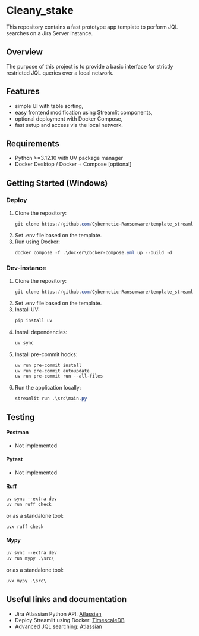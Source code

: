# Cleany_stake
This repository contains a fast prototype app template to perform JQL searches on a Jira Server instance.

## Overview
The purpose of this project is to provide a basic interface for strictly restricted JQL queries over a local network.

## Features
- simple UI with table sorting,
- easy frontend modification using Streamlit components,
- optional deployment with Docker Compose,
- fast setup and access via the local network.

## Requirements
- Python >=3.12.10 with UV package manager
- Docker Desktop / Docker + Compose [optional]

## Getting Started (Windows)
### Deploy
1. Clone the repository:
      ```powershell
      git clone https://github.com/Cybernetic-Ransomware/template_streamlit_jira.git
      ```
2. Set .env file based on the template.
3. Run using Docker:
      ```powershell
      docker compose -f .\docker\docker-compose.yml up --build -d
      ```
### Dev-instance
1. Clone the repository:
      ```powershell
      git clone https://github.com/Cybernetic-Ransomware/template_streamlit_jira.git
      ```
2. Set .env file based on the template.
3. Install UV:
      ```powershell
      pip install uv
      ```
4. Install dependencies:
      ```powershell
      uv sync
      ```
5. Install pre-commit hooks:
      ```powershell
      uv run pre-commit install
      uv run pre-commit autoupdate
      uv run pre-commit run --all-files
      ```
6. Run the application locally:
      ```powershell
      streamlit run .\src\main.py
      ```

## Testing
#### Postman
- Not implemented

#### Pytest
- Not implemented

#### Ruff
```powershell
uv sync --extra dev
uv run ruff check
```
or as a standalone tool:
```powershell
uvx ruff check
```

#### Mypy
```powershell
uv sync --extra dev
uv run mypy .\src\
```
or as a standalone tool:
```powershell
uvx mypy .\src\
```

## Useful links and documentation
- Jira Atlassian Python API: [Atlassian](https://atlassian-python-api.readthedocs.io/jira.html)
- Deploy Streamlit using Docker: [TimescaleDB](https://docs.streamlit.io/deploy/tutorials/docker)
- Advanced JQL searching: [Atlassian](https://confluence.atlassian.com/jirasoftwareserver0822/advanced-searching-1142432445.html)
